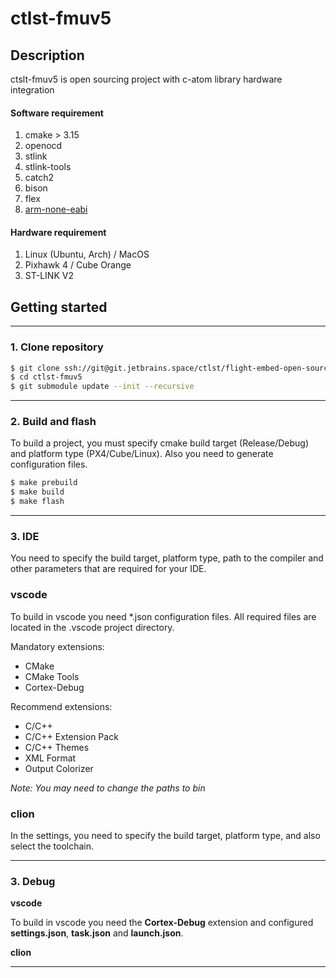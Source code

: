 # ctlst-fmuv5
## Description

ctslt-fmuv5 is open sourcing project with c-atom library hardware integration

#### Software requirement
1. cmake > 3.15
2. openocd
3. stlink
4. stlink-tools
5. catch2
6. bison
7. flex
8. [arm-none-eabi](https://developer.arm.com/downloads/-/gnu-rm)

#### Hardware requirement
1. Linux (Ubuntu, Arch) / MacOS
2. Pixhawk 4 / Cube Orange
3. ST-LINK V2

## Getting started

---

### 1. Clone repository

```bash
$ git clone ssh://git@git.jetbrains.space/ctlst/flight-embed-open-sourcing/ctlst-fmuv5.git
$ cd ctlst-fmuv5
$ git submodule update --init --recursive
```

---

### 2. Build and flash

To build a project, you must specify cmake build target (Release/Debug) and platform type (PX4/Cube/Linux). Also you need to generate configuration files.

```bash
$ make prebuild
$ make build
$ make flash
```

---

### 3. IDE

You need to specify the build target, platform type, path to the compiler and other parameters that are required for your IDE.

### vscode

To build in vscode you need *.json configuration files. All required files are located in the .vscode project directory.

Mandatory extensions:

- CMake
- CMake Tools
- Cortex-Debug

Recommend extensions:

- C/C++
- C/C++ Extension Pack
- C/C++ Themes
- XML Format
- Output Colorizer

*Note: You may need to change the paths to bin*

### clion

In the settings, you need to specify the build target, platform type, and also select the toolchain.

---

### 3. Debug

**vscode**

To build in vscode you need the **Cortex-Debug** extension and configured **settings.json**, **task.json** and **launch.json**.

**clion**

---
